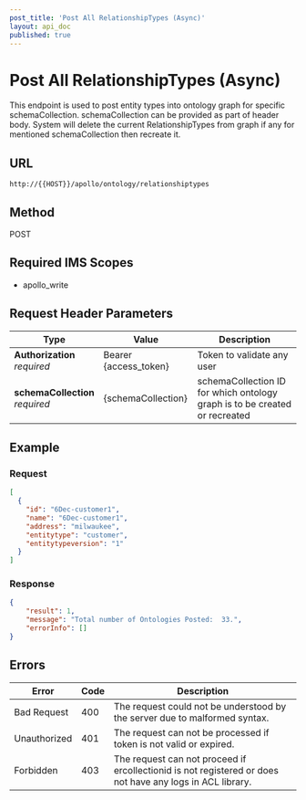 ```yaml
---
post_title: 'Post All RelationshipTypes (Async)'
layout: api_doc
published: true
---
```

# Post All RelationshipTypes (Async)

This endpoint is used to post entity types into ontology graph for specific schemaCollection. schemaCollection can be provided as part of header body. System will delete the current RelationshipTypes from graph if any for mentioned schemaCollection then recreate it.

## URL

`http://{{HOST}}/apollo/ontology/relationshiptypes`

## Method

<div class="post">POST</div>

## Required IMS Scopes

* apollo_write

## Request Header Parameters

|Type|Value|Description|
|---|---|---|
|**Authorization** <br>*required*|Bearer {access_token}|Token to validate any user|
|**schemaCollection** <br>*required*|{schemaCollection}|schemaCollection ID for which ontology graph is to be created or recreated|

## Example 

### Request

```json
[
  {
    "id": "6Dec-customer1",
    "name": "6Dec-customer1",
    "address": "milwaukee",
    "entitytype": "customer",
    "entitytypeversion": "1"
  }
]
```

### Response

```json
{
    "result": 1,
    "message": "Total number of Ontologies Posted:  33.",
    "errorInfo": []
}
```

## Errors

|Error|Code|Description|
|---|---|---|
|Bad Request | 400| The request could not be understood by the server due to malformed syntax. |
|Unauthorized | 401| The request can not be processed if token is not valid or expired. |
|Forbidden | 403| The request can not proceed if ercollectionid is not registered or does not have any logs in ACL library. |
